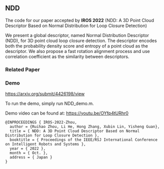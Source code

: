 ## NDD

The code for our paper accepted by  **IROS 2022** (NDD: A 3D Point Cloud Descriptor Based on Normal Distribution for Loop Closure Detection)


We present a global descriptor, named Normal Distribution Descriptor (NDD), for 3D point cloud loop closure detection. The descriptor encodes both the probability density score and entropy of a point cloud as the descriptor. We also propose a fast rotation alignment process and use correlation coefficient as the similarity between descriptors. 
### Related Paper

### Demo
https://arxiv.org/submit/4426198/view

To run the demo, simply run NDD_demo.m.


Demo video can be found at: https://youtu.be/OYfp4tURhr0



```
@INPROCEEDINGS { IROS-2022-Zhou,
  author = {Ruihao Zhou, Li He, Hong Zhang, Xubin Lin, Yisheng Guan},
  title = { NDD: A 3D Point Cloud Descriptor Based on Normal Distribution for Loop Closure Detection },
  booktitle = { Proceedings of the IEEE/RSJ International Conference on Intelligent Robots and Systems },
  year = { 2022 },
  month = { Oct. },
  address = { Japan }
}
```

